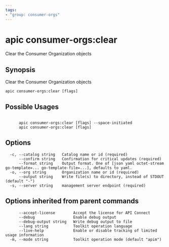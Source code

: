 ```yaml
---
tags:
- "group: consumer-orgs"
---
```

# apic consumer-orgs:clear

Clear the Consumer Organization objects

## Synopsis

Clear the Consumer Organization objects

```
apic consumer-orgs:clear [flags]
```

## Possible Usages

```

      apic consumer-orgs:clear [flags] --space-initiated
      apic consumer-orgs:clear [flags]

```

## Options

```
  -c, --catalog string   Catalog name or id (required)
      --confirm string   Confirmation for critical updates (required)
      --format string    Output format. One of [json yaml octet-stream go-template=... go-template-file=...], defaults to yaml.
  -o, --org string       Organization name or id (required)
      --output string    Write file(s) to directory, instead of STDOUT (default "-")
  -s, --server string    management server endpoint (required)
```

## Options inherited from parent commands

```
      --accept-license        Accept the license for API Connect
      --debug                 Enable debug output
      --debug-output string   Write debug output to file
      --lang string           Toolkit operation language
      --live-help             Enable or disable tracking of limited usage information
  -m, --mode string           Toolkit operation mode (default "apim")
```
